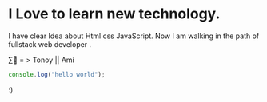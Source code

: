 # I Love to learn new technology.
I have clear Idea about Html css JavaScript. Now I am walking in the path of fullstack web developer . 

∑🥲 = > Tonoy || Ami 


```js
console.log("hello world");
```
:)
